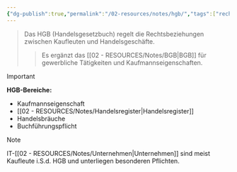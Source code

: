 ```yaml
---
{"dg-publish":true,"permalink":"/02-resources/notes/hgb/","tags":["rechtliches/handelsrecht","business/unternehmen"],"noteIcon":"","updated":"2025-09-18T08:11:40.263+02:00"}
---
```


>Das HGB (Handelsgesetzbuch) regelt die Rechtsbeziehungen zwischen Kaufleuten und Handelsgeschäfte.
>>Es ergänzt das [[02 - RESOURCES/Notes/BGB\|BGB]] für gewerbliche Tätigkeiten und Kaufmannseigenschaften.

>[!important] 
>**HGB-Bereiche:**
>- Kaufmannseigenschaft
>- [[02 - RESOURCES/Notes/Handelsregister\|Handelsregister]]
>- Handelsbräuche
>- Buchführungspflicht

>[!note] 
>IT-[[02 - RESOURCES/Notes/Unternehmen\|Unternehmen]] sind meist Kaufleute i.S.d. HGB und unterliegen besonderen Pflichten.